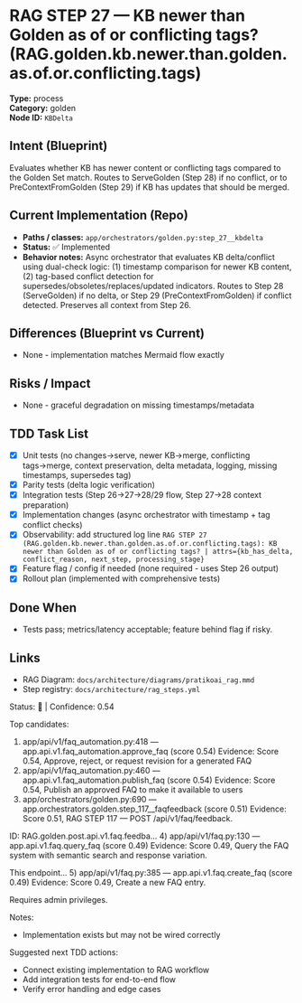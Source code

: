 # RAG STEP 27 — KB newer than Golden as of or conflicting tags? (RAG.golden.kb.newer.than.golden.as.of.or.conflicting.tags)

**Type:** process  
**Category:** golden  
**Node ID:** `KBDelta`

## Intent (Blueprint)
Evaluates whether KB has newer content or conflicting tags compared to the Golden Set match. Routes to ServeGolden (Step 28) if no conflict, or to PreContextFromGolden (Step 29) if KB has updates that should be merged.

## Current Implementation (Repo)
- **Paths / classes:** `app/orchestrators/golden.py:step_27__kbdelta`
- **Status:** ✅ Implemented
- **Behavior notes:** Async orchestrator that evaluates KB delta/conflict using dual-check logic: (1) timestamp comparison for newer KB content, (2) tag-based conflict detection for supersedes/obsoletes/replaces/updated indicators. Routes to Step 28 (ServeGolden) if no delta, or Step 29 (PreContextFromGolden) if conflict detected. Preserves all context from Step 26.

## Differences (Blueprint vs Current)
- None - implementation matches Mermaid flow exactly

## Risks / Impact
- None - graceful degradation on missing timestamps/metadata

## TDD Task List
- [x] Unit tests (no changes→serve, newer KB→merge, conflicting tags→merge, context preservation, delta metadata, logging, missing timestamps, supersedes tag)
- [x] Parity tests (delta logic verification)
- [x] Integration tests (Step 26→27→28/29 flow, Step 27→28 context preparation)
- [x] Implementation changes (async orchestrator with timestamp + tag conflict checks)
- [x] Observability: add structured log line
  `RAG STEP 27 (RAG.golden.kb.newer.than.golden.as.of.or.conflicting.tags): KB newer than Golden as of or conflicting tags? | attrs={kb_has_delta, conflict_reason, next_step, processing_stage}`
- [x] Feature flag / config if needed (none required - uses Step 26 output)
- [x] Rollout plan (implemented with comprehensive tests)

## Done When
- Tests pass; metrics/latency acceptable; feature behind flag if risky.

## Links
- RAG Diagram: `docs/architecture/diagrams/pratikoai_rag.mmd`
- Step registry: `docs/architecture/rag_steps.yml`


<!-- AUTO-AUDIT:BEGIN -->
Status: 🔌  |  Confidence: 0.54

Top candidates:
1) app/api/v1/faq_automation.py:418 — app.api.v1.faq_automation.approve_faq (score 0.54)
   Evidence: Score 0.54, Approve, reject, or request revision for a generated FAQ
2) app/api/v1/faq_automation.py:460 — app.api.v1.faq_automation.publish_faq (score 0.54)
   Evidence: Score 0.54, Publish an approved FAQ to make it available to users
3) app/orchestrators/golden.py:690 — app.orchestrators.golden.step_117__faqfeedback (score 0.51)
   Evidence: Score 0.51, RAG STEP 117 — POST /api/v1/faq/feedback.

ID: RAG.golden.post.api.v1.faq.feedba...
4) app/api/v1/faq.py:130 — app.api.v1.faq.query_faq (score 0.49)
   Evidence: Score 0.49, Query the FAQ system with semantic search and response variation.

This endpoint...
5) app/api/v1/faq.py:385 — app.api.v1.faq.create_faq (score 0.49)
   Evidence: Score 0.49, Create a new FAQ entry.

Requires admin privileges.

Notes:
- Implementation exists but may not be wired correctly

Suggested next TDD actions:
- Connect existing implementation to RAG workflow
- Add integration tests for end-to-end flow
- Verify error handling and edge cases
<!-- AUTO-AUDIT:END -->